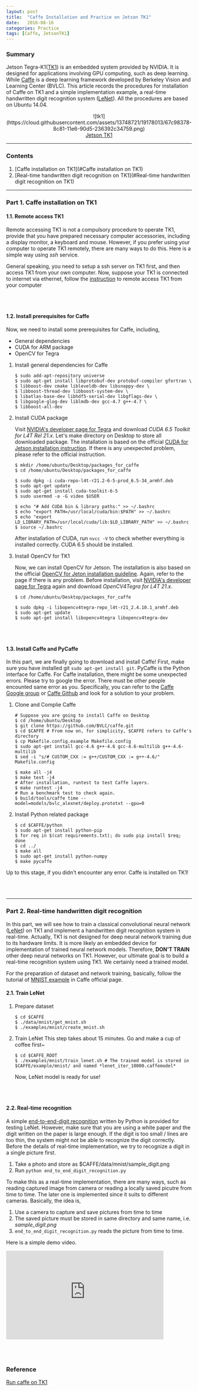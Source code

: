 ```yaml
---
layout: post
title:  "Caffe Installation and Practice on Jetson TK1"
date:   2016-08-16
categories: Practice
tags: [Caffe, JetsonTK1]
---
```


### Summary

Jetson Tegra-K1([TK1]) is an embedded system provided by NVIDIA. It is designed for applications involving GPU computing, such as deep learning. While [Caffe] is a deep learning framework developed by Berkeley Vision and Learning Center (BVLC). This article records the procedures for installation of Caffe on TK1 and a simple implementation example, a real-time handwritten digit recognition system ([LeNet]). All the procedures are based on Ubuntu 14.04.

<center>![tk1](https://cloud.githubusercontent.com/assets/13748721/19178013/67c98378-8c81-11e6-90d5-236392c34759.png)</center>
<center><u>Jetson TK1</u></center>

___

### Contents

1. [Caffe installation on TK1](#Caffe installation on TK1)
2. [Real-time handwritten digit recognition on TK1](#Real-time handwritten digit recognition on TK1)

___
<a name="Caffe installation on TK1"></a>
### Part 1. Caffe installation on TK1

#### 1.1. Remote access TK1

Remote accessing TK1 is not a compulsory procedure to operate TK1, provide that you have prepared necessary computer accessories, including a display monitor, a keyboard and mouse. However, if you prefer using your computer to operate TK1 remotely, there are many ways to do this. Here is a simple way using *ssh* service.

General speaking, you need to setup a ssh server on TK1 first, and then access TK1 from your own computer. Now, suppose your TK1 is connected to internet via ethernet, follow the [instruction](https://huangying-zhan.github.io/2016/09/13/Linux-cheat-sheet.html#Remote) to remote access TK1 from your computer

<br></br>

#### 1.2. Install prerequisites for Caffe

Now, we need to install some prerequisites for Caffe, including,

+ General dependencies
+ CUDA for ARM package
+ OpenCV for Tegra

1. Install  general dependencies for Caffe

    ```
    $ sudo add-apt-repository universe
    $ sudo apt-get install libprotobuf-dev protobuf-compiler gfortran \
    $ libboost-dev cmake libleveldb-dev libsnappy-dev \
    $ libboost-thread-dev libboost-system-dev \
    $ libatlas-base-dev libhdf5-serial-dev libgflags-dev \
    $ libgoogle-glog-dev liblmdb-dev gcc-4.7 g++-4.7 \
    $ libboost-all-dev
    ```

2. Install CUDA package

	Visit [NVIDIA's developer page for Tegra] and download *CUDA 6.5 Toolkit for L4T Rel 21.x*. Let's make directory on Desktop to store all downloaded package. The installation is based on the official [CUDA for Jetson installation instruction]. If there is any unexpected problem, please refer to the official instruction.

    ```
    $ mkdir /home/ubuntu/Desktop/packages_for_caffe
    $ cd /home/ubuntu/Desktop/packages_for_caffe

    $ sudo dpkg -i cuda-repo-l4t-r21.2-6-5-prod_6.5-34_armhf.deb
    $ sudo apt-get update
    $ sudo apt-get install cuda-toolkit-6-5
    $ sudo usermod -a -G video $USER
    
    $ echo "# Add CUDA bin & library paths:" >> ~/.bashrc
    $ echo "export PATH=/usr/local/cuda/bin:$PATH" >> ~/.bashrc
    $ echo "export LD_LIBRARY_PATH=/usr/local/cuda/lib:$LD_LIBRARY_PATH" >> ~/.bashrc
    $ source ~/.bashrc
    ```

	After installation of CUDA, run `nvcc -V` to check whether everything is installed correctly. 
    CUDA 6.5 should be installed.

3. Install OpenCV for TK1

	Now, we can install OpenCV for Jetson. The installation is also based on the official [OpenCV for Jeton installation guideline]. Again, refer to the page if there is any problem. Before installation, visit [NVIDIA's developer page for Tegra] again and download *OpenCV4Tegra for L4T 21.x*.

    ```
    $ cd /home/ubuntu/Desktop/packages_for_caffe

    $ sudo dpkg -i libopencv4tegra-repo_l4t-r21_2.4.10.1_armhf.deb
    $ sudo apt-get update
    $ sudo apt-get install libopencv4tegra libopencv4tegra-dev
    ```

<br></br>

#### 1.3. Install Caffe and PyCaffe

In this part, we are finally going to download and install Caffe! First, make sure you have installed git `sudo apt-get install git`. PyCaffe is the Python interface for Caffe. For Caffe installation, there might be some unexpected errors. Please try to google the error. There must be other people encounted same error as you. Specifically, you can refer to the [Caffe Google group](https://groups.google.com/forum/#!forum/caffe-users) or [Caffe Github](https://github.com/BVLC/caffe/issues) and look for a solution to your problem.

1. Clone and Complie Caffe

    ```
    # Suppose you are going to install Caffe on Desktop
    $ cd /home/ubuntu/Desktop
    $ git clone https://github.com/BVLC/caffe.git
    $ cd $CAFFE # From now on, for simplicity, $CAFFE refers to Caffe's directory
    $ cp Makefile.config.example Makefile.config
    $ sudo apt-get install gcc-4.6 g++-4.6 gcc-4.6-multilib g++-4.6-multilib
    $ sed -i "s/# CUSTOM_CXX := g++/CUSTOM_CXX := g++-4.6/" Makefile.config

    $ make all -j4
    $ make test -j4
	# After installation, runtest to test Caffe layers.
    $ make runtest -j4
    # Run a benchmark test to check again.
    $ build/tools/caffe time --model=models/bvlc_alexnet/deploy.prototxt --gpu=0
    ```

2. Install Python related package

    ```
    $ cd $CAFFE/python
    $ sudo apt-get install python-pip
    $ for req in $(cat requirements.txt); do sudo pip install $req; done
    $ cd ../
    $ make all
    $ sudo apt-get install python-numpy
    $ make pycaffe
    ```

Up to this stage, if you didn't encounter any error. Caffe is installed on TK1! 

<br></br>
___

<a name = "Real-time handwritten digit recognition on TK1"></a>
### Part 2. Real-time handwritten digit recognition

In this part, we will see how to train a classical convolutional neural network ([LeNet]) on TK1 and implement a handwritten digit recognition system in real-time. Actually, TK1 is not designed for deep neural network training due to its hardware limits. It is more likely an embedded device for implementation of trained neural network models. Therefore, **DON'T TRAIN** other deep neural networks on TK1. However, our ultimate goal is to build a real-time recognition system using TK1. We certainly need a trained model.

For the preparation of dataset and network training, basically, follow the tutorial of [MNIST example](http://caffe.berkeleyvision.org/gathered/examples/mnist.html) in Caffe official page.

#### 2.1.  Train LeNet

1. Prepare dataset

    ```
    $ cd $CAFFE
    $ ./data/mnist/get_mnist.sh
    $ ./examples/mnist/create_mnist.sh
    ```

2. Train LeNet
	This step takes about 15 minutes. Go and make a cup of coffee first~
    
    ```
    $ cd $CAFFE_ROOT
    $ ./examples/mnist/train_lenet.sh # The trained model is stored in $CAFFE/example/mnist/ and named *lenet_iter_10000.caffemodel*
    ```
    
	Now, LeNet model is ready for use!

<br></br>

#### 2.2. Real-time recognition

A simple [end-to-end-digit recognition][end_to_end_digit_recognition] written by Python is provided for testing LeNet. However, make sure that you are using a white paper and the digit written on the paper is large enough. If the digit is too small / lines are too thin, the system might not be able to recognize the digit correctly. Before the details of real-time implementation, we try to recognize a digit in a single picture first.

1. Take a photo and store as $CAFFE/data/mnist/sample_digit.png
2. Run `python end_to_end_digit_recognition.py`

To make this as a real-time implementation, there are many ways, such as reading captured image from camera or reading a locally saved  picutre from time to time. The later one is implemented since it suits to different cameras. Basically, the idea is,

1. Use a camera to capture and save pictures from time to time
2. The saved picture must be stored in same directory and same name, i.e. *sample_digit.png*
3. `end_to_end_digit_recognition.py` reads the picture from time to time.

Here is a simple demo video.

<iframe width="427" height="240" src="https://www.youtube.com/embed/5_aONXUhKbE" frameborder="0" allowfullscreen></iframe>

<br></br>


### Reference


[Run caffe on TK1](https://petewarden.com/2014/10/25/how-to-run-the-caffe-deep-learning-vision-library-on-nvidias-jetson-mobile-gpu-board/)

[CUDA for Jetson installation instruction]: http://elinux.org/Jetson/Installing_CUDA

[OpenCV for Jeton installation guideline]: http://elinux.org/Jetson/Installing_OpenCV

[NVIDIA's developer page for Tegra]: https://developer.nvidia.com/linux-tegra-rel-21

[MNIST LeNet example]: http://caffe.berkeleyvision.org/gathered/examples/mnist.html

[LeNet]: http://yann.lecun.com/exdb/lenet/

[end_to_end_digit_recognition]: https://www.dropbox.com/s/dbbaeoddwfg4cfg/end_to_end_digit_recognition.py?dl=0

[TK1]: http://www.nvidia.com/object/tegra-k1-processor.html

[Caffe]: http://caffe.berkeleyvision.org/